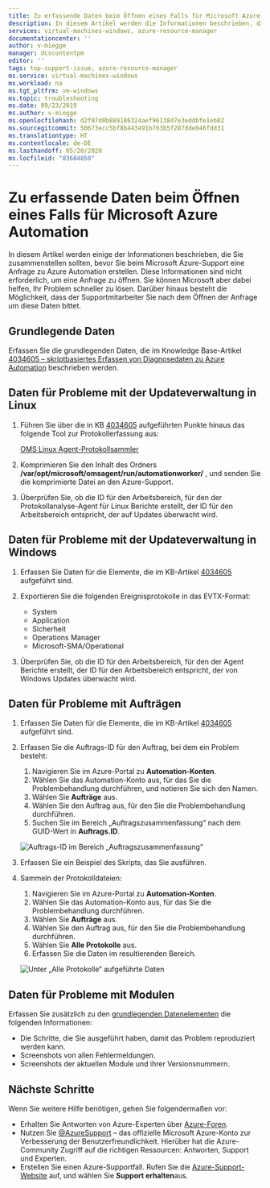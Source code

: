 ```yaml
---
title: Zu erfassende Daten beim Öffnen eines Falls für Microsoft Azure Automation | Microsoft-Dokumentation
description: In diesem Artikel werden die Informationen beschrieben, die Sie zusammenstellen müssen, bevor Sie beim Microsoft Azure-Support einen Fall zu Azure Automation öffnen.
services: virtual-machines-windows, azure-resource-manager
documentationcenter: ''
author: v-miegge
manager: dcscontentpm
editor: ''
tags: top-support-issue, azure-resource-manager
ms.service: virtual-machines-windows
ms.workload: na
ms.tgt_pltfrm: vm-windows
ms.topic: troubleshooting
ms.date: 09/23/2019
ms.author: v-miegge
ms.openlocfilehash: d2f97d0b889186324aef9613847e3eddbfe1eb02
ms.sourcegitcommit: 50673ecc5bf8b443491b763b5f287dde046fdd31
ms.translationtype: HT
ms.contentlocale: de-DE
ms.lasthandoff: 05/20/2020
ms.locfileid: "83684850"
---
```

# <a name="data-to-collect-when-opening-a-case-for-microsoft-azure-automation"></a>Zu erfassende Daten beim Öffnen eines Falls für Microsoft Azure Automation

In diesem Artikel werden einige der Informationen beschrieben, die Sie zusammenstellen sollten, bevor Sie beim Microsoft Azure-Support eine Anfrage zu Azure Automation erstellen. Diese Informationen sind nicht erforderlich, um eine Anfrage zu öffnen. Sie können Microsoft aber dabei helfen, Ihr Problem schneller zu lösen. Darüber hinaus besteht die Möglichkeit, dass der Supportmitarbeiter Sie nach dem Öffnen der Anfrage um diese Daten bittet.

## <a name="basic-data"></a>Grundlegende Daten

Erfassen Sie die grundlegenden Daten, die im Knowledge Base-Artikel [4034605 – skriptbasiertes Erfassen von Diagnosedaten zu Azure Automation](https://support.microsoft.com/help/4034605/how-to-capture-azure-automation-scripted-diagnostics) beschrieben werden.

## <a name="data-for-update-management-issues-on-linux"></a>Daten für Probleme mit der Updateverwaltung in Linux

1. Führen Sie über die in KB [4034605](https://support.microsoft.com/help/4034605/how-to-capture-azure-automation-scripted-diagnostics) aufgeführten Punkte hinaus das folgende Tool zur Protokollerfassung aus:

   [OMS Linux Agent-Protokollsammler](https://github.com/Microsoft/OMS-Agent-for-Linux/blob/master/tools/LogCollector/OMS_Linux_Agent_Log_Collector.md)
 
2. Komprimieren Sie den Inhalt des Ordners **/var/opt/microsoft/omsagent/run/automationworker/** , und senden Sie die komprimierte Datei an den Azure-Support.
 
3. Überprüfen Sie, ob die ID für den Arbeitsbereich, für den der Protokollanalyse-Agent für Linux Berichte erstellt, der ID für den Arbeitsbereich entspricht, der auf Updates überwacht wird.

## <a name="data-for-update-management-issues-on-windows"></a>Daten für Probleme mit der Updateverwaltung in Windows

1. Erfassen Sie Daten für die Elemente, die im KB-Artikel [4034605](https://support.microsoft.com/help/4034605/how-to-capture-azure-automation-scripted-diagnostics) aufgeführt sind.

2. Exportieren Sie die folgenden Ereignisprotokolle in das EVTX-Format:

   * System
   * Application
   * Sicherheit
   * Operations Manager
   * Microsoft-SMA/Operational

3. Überprüfen Sie, ob die ID für den Arbeitsbereich, für den der Agent Berichte erstellt, der ID für den Arbeitsbereich entspricht, der von Windows Updates überwacht wird.

## <a name="data-for-job-issues"></a>Daten für Probleme mit Aufträgen

1. Erfassen Sie Daten für die Elemente, die im KB-Artikel [4034605](https://support.microsoft.com/help/4034605/how-to-capture-azure-automation-scripted-diagnostics) aufgeführt sind.

2. Erfassen Sie die Auftrags-ID für den Auftrag, bei dem ein Problem besteht:

   1. Navigieren Sie im Azure-Portal zu **Automation-Konten**.
   2. Wählen Sie das Automation-Konto aus, für das Sie die Problembehandlung durchführen, und notieren Sie sich den Namen.
   3. Wählen Sie **Aufträge** aus.
   4. Wählen Sie den Auftrag aus, für den Sie die Problembehandlung durchführen.
   5. Suchen Sie im Bereich „Auftragszusammenfassung“ nach dem GUID-Wert in **Auftrags.ID**.

   ![Auftrags-ID im Bereich „Auftragszusammenfassung“](media/collect-data-microsoft-azure-automation-case/job-summary-job-id.png)

3. Erfassen Sie ein Beispiel des Skripts, das Sie ausführen.

4. Sammeln der Protokolldateien:

   1. Navigieren Sie im Azure-Portal zu **Automation-Konten**.
   2. Wählen Sie das Automation-Konto aus, für das Sie die Problembehandlung durchführen.
   3. Wählen Sie **Aufträge** aus.
   4. Wählen Sie den Auftrag aus, für den Sie die Problembehandlung durchführen.
   5. Wählen Sie **Alle Protokolle** aus.
   6. Erfassen Sie die Daten im resultierenden Bereich.

   ![Unter „Alle Protokolle“ aufgeführte Daten](media/collect-data-microsoft-azure-automation-case/all-logs-data.png)

## <a name="data-for-module-issues"></a>Daten für Probleme mit Modulen

Erfassen Sie zusätzlich zu den [grundlegenden Datenelementen](#basic-data) die folgenden Informationen:

* Die Schritte, die Sie ausgeführt haben, damit das Problem reproduziert werden kann.
* Screenshots von allen Fehlermeldungen.
* Screenshots der aktuellen Module und ihrer Versionsnummern.

## <a name="next-steps"></a>Nächste Schritte

Wenn Sie weitere Hilfe benötigen, gehen Sie folgendermaßen vor:

* Erhalten Sie Antworten von Azure-Experten über [Azure-Foren](https://azure.microsoft.com/support/forums/).
* Nutzen Sie [@AzureSupport](https://twitter.com/azuresupport) – das offizielle Microsoft Azure-Konto zur Verbesserung der Benutzerfreundlichkeit. Hierüber hat die Azure-Community Zugriff auf die richtigen Ressourcen: Antworten, Support und Experten.
* Erstellen Sie einen Azure-Supportfall. Rufen Sie die [Azure-Support-Website](https://azure.microsoft.com/support/options/) auf, und wählen Sie **Support erhalten**aus.
